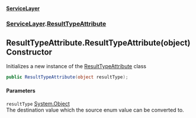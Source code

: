 #### [ServiceLayer](index.md 'index')
### [ServiceLayer](index.md#ServiceLayer 'ServiceLayer').[ResultTypeAttribute](ServiceLayer_ResultTypeAttribute.md 'ServiceLayer.ResultTypeAttribute')
## ResultTypeAttribute.ResultTypeAttribute(object) Constructor
Initializes a new instance of the [ResultTypeAttribute](ServiceLayer_ResultTypeAttribute.md 'ServiceLayer.ResultTypeAttribute') class  
```csharp
public ResultTypeAttribute(object resultType);
```
#### Parameters
<a name='ServiceLayer_ResultTypeAttribute_ResultTypeAttribute(object)_resultType'></a>
`resultType` [System.Object](https://docs.microsoft.com/en-us/dotnet/api/System.Object 'System.Object')  
The destination value which the source enum value can be converted to.
  
